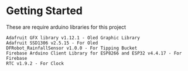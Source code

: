 # Getting Started

These are require arduino libraries for this project
```
Adafruit GFX library v1.12.1 - Oled Graphic Library
Adafruit SSD1306 v2.5.15 - For Oled
DFRobot_RainfallSensor v1.0.0 - For Tipping Bucket
Firebase Arduino Client Library for ESP8266 and ESP32 v4.4.17 - For Firebase
RTC v1.9.2 - For Clock
```
